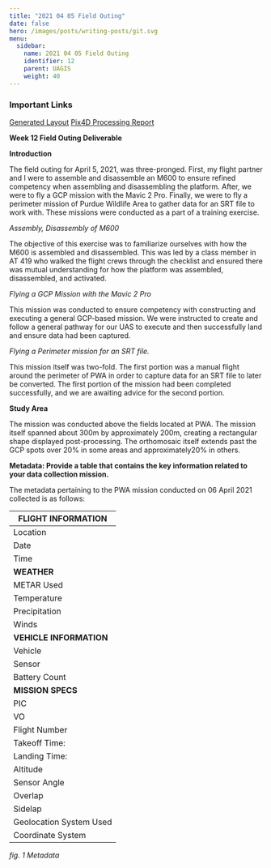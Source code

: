 ```yaml
---
title: "2021 04 05 Field Outing"
date: false
hero: /images/posts/writing-posts/git.svg
menu:
  sidebar:
    name: 2021 04 05 Field Outing
    identifier: 12
    parent: UAGIS
    weight: 40
---
```

### Important Links
[Generated Layout](/static/files/12/2021-04-05_layout.pdf)
[Pix4D Processing Report](/static/files/12/2021-04-05_p4d_report.pdf)

**Week 12 Field Outing Deliverable**

**Introduction**

The field outing for April 5, 2021, was three-pronged. First, my flight partner and I were to assemble and disassemble an M600 to ensure refined competency when assembling and disassembling the platform. After, we were to fly a GCP mission with the Mavic 2 Pro. Finally, we were to fly a perimeter mission of Purdue Wildlife Area to gather data for an SRT file to work with. These missions were conducted as a part of a training exercise.

_Assembly, Disassembly of M600_

The objective of this exercise was to familiarize ourselves with how the M600 is assembled and disassembled. This was led by a class member in AT 419 who walked the flight crews through the checklist and ensured there was mutual understanding for how the platform was assembled, disassembled, and activated.

_Flying a GCP Mission with the Mavic 2 Pro_

This mission was conducted to ensure competency with constructing and executing a general GCP-based mission. We were instructed to create and follow a general pathway for our UAS to execute and then successfully land and ensure data had been captured.

_Flying a Perimeter mission for an SRT file._

This mission itself was two-fold. The first portion was a manual flight around the perimeter of PWA in order to capture data for an SRT file to later be converted. The first portion of the mission had been completed successfully, and we are awaiting advice for the second portion.

**Study Area**

The mission was conducted above the fields located at PWA. The mission itself spanned about 300m by approximately 200m, creating a rectangular shape displayed post-processing. The orthomosaic itself extends past the GCP spots over 20% in some areas and approximately20% in others.

**Metadata: Provide a table that contains the key information related to your data collection mission.**

The metadata pertaining to the PWA mission conducted on 06 April 2021 collected is as follows:

| **FLIGHT INFORMATION** |
| --- |
| Location | Purdue Wildlife Area |
| Date | 05 April 2021 |
| Time | 14:43 |
| **WEATHER** |
| METAR Used | KLAF |
| Temperature | 76degF |
| Precipitation | 1% |
| Winds | 14kt, 20kt gusting |
| **VEHICLE INFORMATION** |
| Vehicle | DJI Mavic Pro 2 |
| Sensor | Ibid |
| Battery Count | 2 |
| **MISSION SPECS** |
| PIC | Matthew Watson |
| VO | Bryan Jacobs |
| Flight Number | 04-05 |
| Takeoff Time: | 14:43 |
| Landing Time: | 14:54 |
| Altitude | 110m |
| Sensor Angle | -90deg |
| Overlap | 80% |
| Sidelap | 80% |
| Geolocation System Used | GCP |
| Coordinate System | WGCS 1984 UTM Zone 16 |

_fig. 1 Metadata_